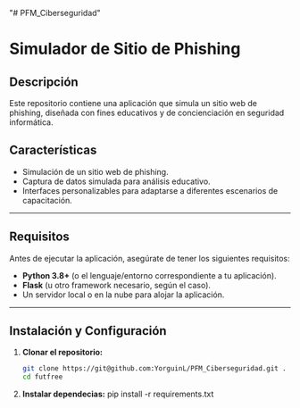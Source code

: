 "# PFM_Ciberseguridad" 


# Simulador de Sitio de Phishing

## Descripción

Este repositorio contiene una aplicación que simula un sitio web de phishing, diseñada con fines educativos y de concienciación en seguridad informática. 

## Características

- Simulación de un sitio web de phishing.
- Captura de datos simulada para análisis educativo.
- Interfaces personalizables para adaptarse a diferentes escenarios de capacitación.

---

## Requisitos

Antes de ejecutar la aplicación, asegúrate de tener los siguientes requisitos:

- **Python 3.8+** (o el lenguaje/entorno correspondiente a tu aplicación).
- **Flask** (u otro framework necesario, según el caso).
- Un servidor local o en la nube para alojar la aplicación.

---

## Instalación y Configuración

1. **Clonar el repositorio:**
   ```bash
   git clone https://git@github.com:YorguinL/PFM_Ciberseguridad.git .
   cd futfree

2. **Instalar dependecias:**
    pip install -r requirements.txt